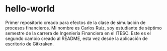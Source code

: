 # hello-world
Primer repositorio creado para efectos de la clase de simulación de procesos financieros.
Mi nombre es Carlos Ruiz, soy estudiante de séptimo semestre de la carrera de Ingeniería Financiera en el ITESO.
Este es el segundo cambio creado al README, esta vez desde la aplicación de escritorio de Gitkraken.